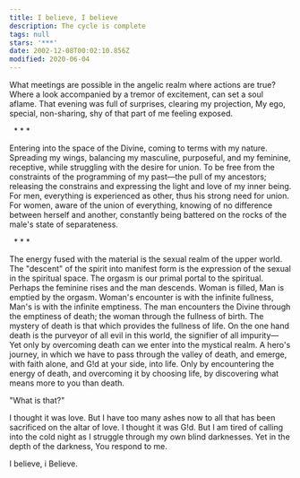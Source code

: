 ```yaml
---
title: I believe, I believe
description: The cycle is complete
tags: null
stars: '***'
date: 2002-12-08T00:02:10.856Z
modified: 2020-06-04
---
```


What meetings are possible in the angelic realm where actions are true?
Where a look accompanied by a tremor of excitement, can set a soul aflame.
That evening was full of surprises, clearing my projection,
My ego, special, non-sharing, shy of that part of me feeling exposed.

&nbsp;&nbsp;\* \* \*

Entering into the space of the Divine,
coming to terms with my nature.
Spreading my wings,
balancing my masculine, purposeful,
and my feminine, receptive,
while struggling with the desire for union.
To be free from the constraints
of the programming
of my past&mdash;the pull of my ancestors;
releasing the constrains and expressing
the light and love of my inner being.
For men, everything is experienced as other,
thus his strong need for union.
For women, aware of the union of everything,
knowing of no difference between herself and another,
constantly being battered on the rocks of the male's state of separateness.

&nbsp;&nbsp;\* \* \*

The energy fused with the material
is the sexual realm of the upper world.
The "descent" of the spirit into manifest form
is the expression of the sexual in the spiritual space.
The orgasm is our primal portal to the spiritual.
Perhaps the feminine rises and the man descends.
Woman is filled, Man is emptied by the orgasm.
Woman's encounter is with the infinite fullness,
Man's is with the infinite emptiness.
The man encounters the Divine through
the emptiness of death;
the woman through the fullness of birth.
The mystery of death is that which provides
the fullness of life.
On the one hand death is the purveyor of all evil in this world,
the signifier of all impurity&mdash;
Yet only by overcoming death can we enter into the mystical realm.
A hero's journey, in which we have to pass through the valley of death,
and emerge, with faith alone, and G!d at your side, into life.
Only by encountering the energy of death,
and overcoming it by choosing life,
by discovering what means more to you than death.

"What is that?"

I thought it was love.
But I have too many ashes now to all
that has been sacrificed on the altar of love.
I thought it was G!d.
But I am tired of calling into the cold night
as I struggle through my own blind darknesses.
Yet in the depth of the darkness, You respond to me.

I believe, i Believe.

